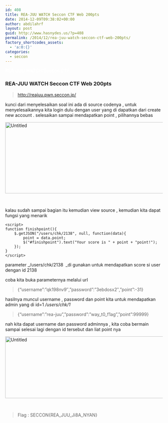 ```yaml
---
id: 408
title: REA-JUU WATCH Seccon CTF Web 200pts
date: 2014-12-09T09:38:02+00:00
author: abdilahrf
layout: post
guid: http://www.hasnydes.us/?p=408
permalink: /2014/12/rea-juu-watch-seccon-ctf-web-200pts/
factory_shortcodes_assets:
  - 'a:0:{}'
categories:
  - seccon
---
```

<span style="color: #ffffff;"><strong>REA-JUU</strong> <strong>WATCH</strong> <strong>Seccon</strong> <strong>CTF</strong></span>

### REA-JUU WATCH Seccon CTF Web 200pts

> <http://reajuu.pwn.seccon.jp/>

kunci dari menyelesaikan soal ini ada di source codenya , untuk menyelesaikannya kita login dulu dengan user yang di dapatkan dari create new account . selesaikan sampai mendapatkan point , pilihannya bebas

[<img class="aligncenter wp-image-409" src="http://abdilahrf.me/images/2014/12/Untitled-1024x332.png" alt="Untitled" width="700" height="227" />](http://abdilahrf.me/images/2014/12/Untitled.png)

&nbsp;

kalau sudah sampai bagian itu kemudian view source , kemudian kita dapat fungsi yang menarik<!--more-->

<pre><code class="language-javascript">&lt;script&gt;
function finishpoint(){
	$.getJSON("/users/chk/2138", null, function(data){
		point = data.point;
		$("#finishpoint").text("Your score is " + point + "point!");
	});
}
&lt;/script&gt;</code></pre>

parameter _/users/chk/2138  _di gunakan untuk mendapatkan score si user dengan id 2138

coba kita buka parameternya melalui url

> {&#8220;username&#8221;:&#8221;qk198nv9&#8243;,&#8221;password&#8221;:&#8221;3ebdosx2&#8243;,&#8221;point&#8221;:-31}

hasilnya muncul username , password dan point kita untuk mendapatkan admin yang di id=1 _/users/chk/1_

> {&#8220;username&#8221;:&#8221;rea-juu&#8221;,&#8221;password&#8221;:&#8221;way\_t0\_f1ag&#8221;,&#8221;point&#8221;:99999}

nah kita dapat username dan password adminnya , kita coba bermain sampai selesai lagi dengan id tersebut dan liat point nya

[<img class="aligncenter wp-image-410" src="http://abdilahrf.me/images/2014/12/Untitled1.png" alt="Untitled" width="828" height="197" />](http://abdilahrf.me/images/2014/12/Untitled1.png)

&nbsp;

> Flag : SECCON{REA\_JUU\_Ji8A_NYAN}